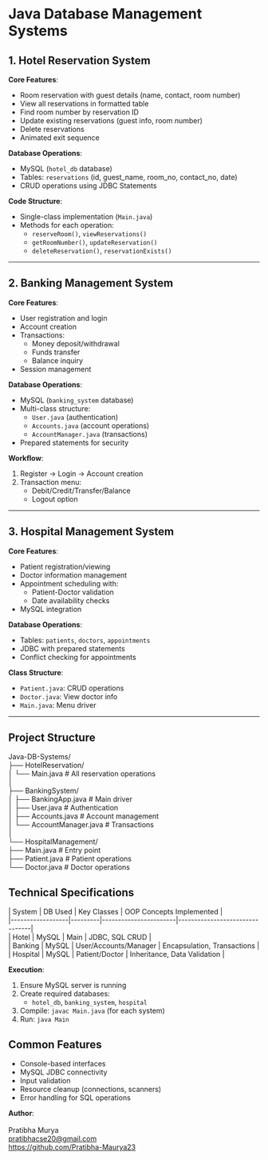 # Java Database Management Systems

## 1. Hotel Reservation System

**Core Features**:
- Room reservation with guest details (name, contact, room number)
- View all reservations in formatted table
- Find room number by reservation ID
- Update existing reservations (guest info, room number)
- Delete reservations
- Animated exit sequence

**Database Operations**:
- MySQL (`hotel_db` database)
- Tables: `reservations` (id, guest_name, room_no, contact_no, date)
- CRUD operations using JDBC Statements

**Code Structure**:
- Single-class implementation (`Main.java`)
- Methods for each operation:
  - `reserveRoom()`, `viewReservations()`
  - `getRoomNumber()`, `updateReservation()`
  - `deleteReservation()`, `reservationExists()`

---

## 2. Banking Management System

**Core Features**:
- User registration and login
- Account creation
- Transactions:
  - Money deposit/withdrawal
  - Funds transfer
  - Balance inquiry
- Session management

**Database Operations**:
- MySQL (`banking_system` database)
- Multi-class structure:
  - `User.java` (authentication)
  - `Accounts.java` (account operations)
  - `AccountManager.java` (transactions)
- Prepared statements for security

**Workflow**:
1. Register → Login → Account creation
2. Transaction menu:
   - Debit/Credit/Transfer/Balance
   - Logout option

---

## 3. Hospital Management System

**Core Features**:
- Patient registration/viewing
- Doctor information management
- Appointment scheduling with:
  - Patient-Doctor validation
  - Date availability checks
- MySQL integration

**Database Operations**:
- Tables: `patients`, `doctors`, `appointments`
- JDBC with prepared statements
- Conflict checking for appointments

**Class Structure**:
- `Patient.java`: CRUD operations
- `Doctor.java`: View doctor info
- `Main.java`: Menu driver

---

## Project Structure
Java-DB-Systems/
<br>
├── HotelReservation/
<br>
│ └── Main.java # All reservation operations
<br>
│
<br>
├── BankingSystem/
<br>
│ ├── BankingApp.java # Main driver
<br>
│ ├── User.java # Authentication
<br>
│ ├── Accounts.java # Account management
<br>
│ └── AccountManager.java # Transactions
<br>
│
<br>
└── HospitalManagement/
<br>
├── Main.java # Entry point
<br>
├── Patient.java # Patient operations
<br>
└── Doctor.java # Doctor operations
<br>


## Technical Specifications

| System           | DB Used | Key Classes           | OOP Concepts Implemented       |
<br>
|------------------|---------|-----------------------|--------------------------------|
<br>
| Hotel            | MySQL   | Main                  | JDBC, SQL CRUD                 |
<br>
| Banking          | MySQL   | User/Accounts/Manager | Encapsulation, Transactions    |
<br>
| Hospital         | MySQL   | Patient/Doctor        | Inheritance, Data Validation   |

**Execution**:
1. Ensure MySQL server is running
2. Create required databases:
   - `hotel_db`, `banking_system`, `hospital`
3. Compile: `javac Main.java` (for each system)
4. Run: `java Main`

## Common Features
- Console-based interfaces
- MySQL JDBC connectivity
- Input validation
- Resource cleanup (connections, scanners)
- Error handling for SQL operations

**Author**:  
<br>
Pratibha Murya
<br>
pratibhacse20@gmail.com
<br>
https://github.com/Pratibha-Maurya23
